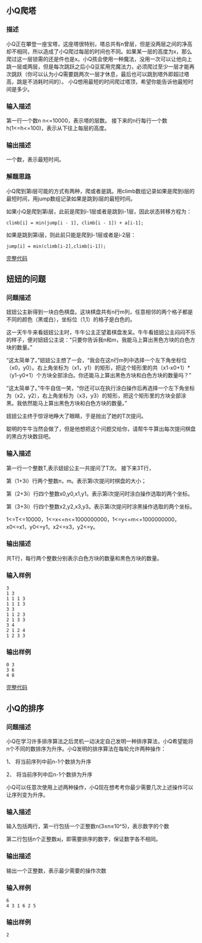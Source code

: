 ## 小Q爬塔

### 描述

小Q正在攀登一座宝塔，这座塔很特别，塔总共有n曾层，但是没两层之间的净高却不相同，所以造成了小Q爬过每层的时间也不同。如果某一层的高度为x，那么爬过这一层锁需的还是件也是x。小Q孩会使用一种魔法，没用一次可以让他向上跳一层或两层，但是每次跳跃之后小Q豆浆用完魔法力，必须爬过至少一层才能再次跳跃（你可以认为小Q需要跳两次一层才休息，最后也可以跳到塔外即超过塔高，跳是不消耗时间的）。
小Q想用最短的时间爬过塔顶，希望你能告诉他最短时间是多少。

### 输入描述

第一行一个数n n<=10000，表示塔的层数。
接下来的n行每行一个数h(1<=h<=100)，表示从下往上每层的高度。

### 输出描述
一个数，表示最短时间。

### 解题思路

小Q爬到第i层可能的方式有两种，爬或者是跳。用climb数组记录如果是爬到i层的最短时间，用jump数组记录如果是跳到i层的最短时间。

如果小Q是爬到第i层，此前是爬到i-1层或者是跳到i-1层，因此状态转移方程为：

	climb[i] = min(jump[i - 1], climb[i - 1]) + a[i-1];

如果是跳到第i层，则此前只能是爬到i-1层或者是i-2层：
	
	jump[i] = min(climb[i-2],climb[i-1]);

[完整代码](https://github.com/traviszeng/techInterviewCode/blob/master/Tencent/tencent1.cpp)

## 妞妞的问题

### 问题描述 

妞妞公主新得到一块白色棋盘。这块棋盘共有n行m列，任意相邻的两个格子都是不同的颜色（黑或白），坐标位（1,1）的格子是白色的。

这一天牛牛来看妞妞公主时，牛牛公主正望着棋盘发呆。牛牛看妞妞公主闷闷不乐的样子，便对妞妞公主说：“只要你告诉我n和m，我能马上算出黑色方块的白色方块的数量。”

“这太简单了。”妞妞公主想了一会，“我会在这n行m列中选择一个左下角坐标位（x0，y0）。右上角坐标为（x1，y1）的矩形，把这个矩形里的共（x1-x0+1）*（y1-y0+1）个方块全部涂白。你还能马上算出黑色方块和白色方块的数量吗？”

“这太简单了。”牛牛自信一笑，“你还可以在执行涂白操作后再选择一个左下角坐标为（x2，y2），右上角坐标为（x3，y3）的矩形，把这个矩形里的方块全部涂黑。我依然能马上算出黑色方块和白色方块的数量。”

妞妞公主终于惊讶地睁大了眼睛，于是抛出了她的T次提问。

聪明的牛牛当然会做了，但是他想把这个问题交给你，请帮牛牛算出每次提问棋盘的黑白方块数目吧。

### 输入描述

第一行一个整数T,表示妞妞公主一共提问了T次。
接下来3T行，

第（1+3i）行两个整数n，m。表示第i次提问时棋盘的大小；

第（2+3i）行四个整数x0,y0,x1,y1。表示第i次提问时涂白操作选取的两个坐标。

第（3+3i）行四个整数x2,y2,x3,y3。表示第i次提问时涂黑操作选取的两个坐标。

1<=T<=10000，1<=x<=n<=1000000000，1<=y<=m<=1000000000，x0<=x1，y0<=y1，x2<=x3，y2<=y。

### 输出描述

共T行，每行两个整数分别表示白色方块的数量和黑色方块的数量。

### 输入样例
	
	3
	1 3
	1 1 1 3
	1 1 1 3
	3 3
	1 1 2 3
	2 1 3 3
	3 4
	2 1 2 4
	1 2 3 3

### 输出样例

	0 3
	3 6
	4 8

[完整代码](https://github.com/traviszeng/techInterviewCode/blob/master/Tencent/tencent2.cpp)

## 小Q的排序

### 问题描述

小Q在学习许多排序算法之后灵机一动决定自己发明一种排序算法，小Q希望能将n个不同的数排序为升序。小Q发明的排序算法在每轮允许两种操作：

1、 将当前序列中前n-1个数排为升序

2、 将当前序列中后n-1个数排为升序

小Q可以任意次使用上述两种操作，小Q现在想考考你最少需要几次上述操作可以让序列变为升序。

### 输入描述

输入包括两行，第一行包括一个正整数n(3≤n≤10^5)，表示数字的个数

第二行包括n个正整数a[i](1≤a[i]≤10^9)，即需要排序的数字，保证数字各不相同。

### 输出描述

输出一个正整数，表示最少需要的操作次数

### 输入样例

	6
	4 3 1 6 2 5

### 输出样例

	2

